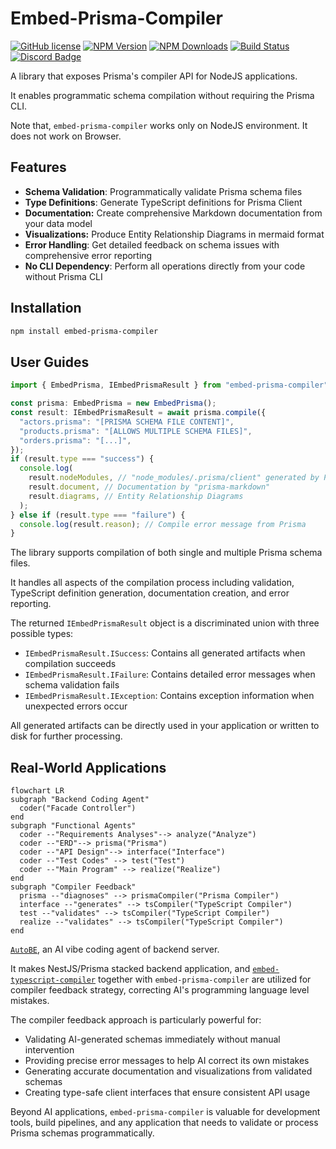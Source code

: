 # Embed-Prisma-Compiler

[![GitHub license](https://img.shields.io/badge/license-MIT-blue.svg)](https://github.com/samchon/embed-prisma-compiler/blob/master/LICENSE)
[![NPM Version](https://img.shields.io/npm/v/embed-prisma-compiler.svg)](https://www.npmjs.com/package/embed-prisma-compiler)
[![NPM Downloads](https://img.shields.io/npm/dm/embed-prisma-compiler.svg)](https://www.npmjs.com/package/embed-prisma-compiler)
[![Build Status](https://github.com/samchon/embed-prisma-compiler/workflows/build/badge.svg)](https://github.com/samchon/embed-prisma-compiler/actions?query=workflow%3Abuild)
[![Discord Badge](https://img.shields.io/badge/discord-samchon-d91965?style=flat&labelColor=5866f2&logo=discord&logoColor=white&link=https://discord.gg/E94XhzrUCZ)](https://discord.gg/E94XhzrUCZ)

A library that exposes Prisma's compiler API for NodeJS applications.

It enables programmatic schema compilation without requiring the Prisma CLI.

Note that, `embed-prisma-compiler` works only on NodeJS environment. It does not work on Browser.

## Features

- **Schema Validation**: Programmatically validate Prisma schema files
- **Type Definitions**: Generate TypeScript definitions for Prisma Client
- **Documentation:** Create comprehensive Markdown documentation from your data model
- **Visualizations:** Produce Entity Relationship Diagrams in mermaid format
- **Error Handling**: Get detailed feedback on schema issues with comprehensive error reporting
- **No CLI Dependency**: Perform all operations directly from your code without Prisma CLI

## Installation

```bash
npm install embed-prisma-compiler
```

## User Guides

```typescript
import { EmbedPrisma, IEmbedPrismaResult } from "embed-prisma-compiler";

const prisma: EmbedPrisma = new EmbedPrisma();
const result: IEmbedPrismaResult = await prisma.compile({
  "actors.prisma": "[PRISMA SCHEMA FILE CONTENT]",
  "products.prisma": "[ALLOWS MULTIPLE SCHEMA FILES]",
  "orders.prisma": "[...]",
});
if (result.type === "success") {
  console.log(
    result.nodeModules, // "node_modules/.prisma/client" generated by Prisma
    result.document, // Documentation by "prisma-markdown"
    result.diagrams, // Entity Relationship Diagrams
  );
} else if (result.type === "failure") {
  console.log(result.reason); // Compile error message from Prisma
}
```

The library supports compilation of both single and multiple Prisma schema files.

It handles all aspects of the compilation process including validation, TypeScript definition generation, documentation creation, and error reporting.

The returned `IEmbedPrismaResult` object is a discriminated union with three possible types:

- `IEmbedPrismaResult.ISuccess`: Contains all generated artifacts when compilation succeeds
- `IEmbedPrismaResult.IFailure`: Contains detailed error messages when schema validation fails
- `IEmbedPrismaResult.IException`: Contains exception information when unexpected errors occur

All generated artifacts can be directly used in your application or written to disk for further processing.

## Real-World Applications

```mermaid
flowchart LR
subgraph "Backend Coding Agent"
  coder("Facade Controller")
end
subgraph "Functional Agents"
  coder --"Requirements Analyses"--> analyze("Analyze")
  coder --"ERD"--> prisma("Prisma")
  coder --"API Design"--> interface("Interface")
  coder --"Test Codes" --> test("Test")
  coder --"Main Program" --> realize("Realize")
end
subgraph "Compiler Feedback"
  prisma --"diagnoses" --> prismaCompiler("Prisma Compiler")
  interface --"generates" --> tsCompiler("TypeScript Compiler")
  test --"validates" --> tsCompiler("TypeScript Compiler")
  realize --"validates" --> tsCompiler("TypeScript Compiler")
end
```

[`AutoBE`](https://github.com/wrtnlabs/autobe), an AI vibe coding agent of backend server.

It makes NestJS/Prisma stacked backend application, and [`embed-typescript-compiler`](https://github.com/samchon/embed-typescript-compiler) together with `embed-prisma-compiler` are utilized for compiler feedback strategy, correcting AI's programming language level mistakes.

The compiler feedback approach is particularly powerful for:

- Validating AI-generated schemas immediately without manual intervention
- Providing precise error messages to help AI correct its own mistakes
- Generating accurate documentation and visualizations from validated schemas
- Creating type-safe client interfaces that ensure consistent API usage

Beyond AI applications, `embed-prisma-compiler` is valuable for development tools, build pipelines, and any application that needs to validate or process Prisma schemas programmatically.